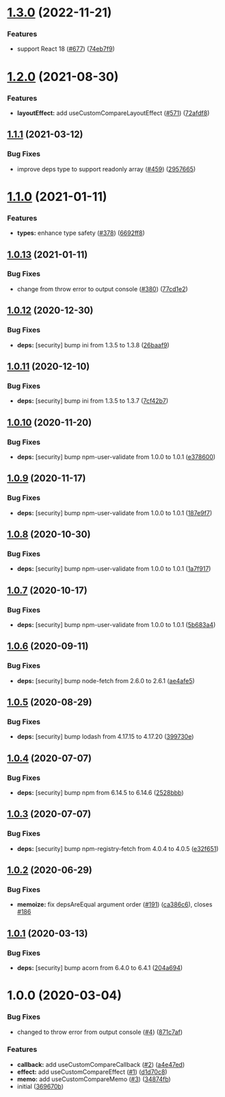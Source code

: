 # [1.3.0](https://github.com/kotarella1110/use-custom-compare/compare/v1.2.0...v1.3.0) (2022-11-21)


### Features

* support React 18 ([#677](https://github.com/kotarella1110/use-custom-compare/issues/677)) ([74eb7f9](https://github.com/kotarella1110/use-custom-compare/commit/74eb7f9ce0518cf1c18d09f218dc34e34973fdac))

# [1.2.0](https://github.com/kotarella1110/use-custom-compare/compare/v1.1.1...v1.2.0) (2021-08-30)


### Features

* **layoutEffect:** add useCustomCompareLayoutEffect ([#571](https://github.com/kotarella1110/use-custom-compare/issues/571)) ([72afdf8](https://github.com/kotarella1110/use-custom-compare/commit/72afdf8cce9ea1216e08e3e182ee6006e8b8b659))

## [1.1.1](https://github.com/kotarella1110/use-custom-compare/compare/v1.1.0...v1.1.1) (2021-03-12)


### Bug Fixes

* improve deps type to support readonly array ([#459](https://github.com/kotarella1110/use-custom-compare/issues/459)) ([2957665](https://github.com/kotarella1110/use-custom-compare/commit/29576659b9b9b8a65ac27048042af1e7f1d539c4))

# [1.1.0](https://github.com/kotarella1110/use-custom-compare/compare/v1.0.13...v1.1.0) (2021-01-11)


### Features

* **types:** enhance type safety ([#378](https://github.com/kotarella1110/use-custom-compare/issues/378)) ([6692ff8](https://github.com/kotarella1110/use-custom-compare/commit/6692ff8e24f607c02ac02862b0dda15520e4d89a))

## [1.0.13](https://github.com/kotarella1110/use-custom-compare/compare/v1.0.12...v1.0.13) (2021-01-11)


### Bug Fixes

* change from throw error to output console ([#380](https://github.com/kotarella1110/use-custom-compare/issues/380)) ([77cd1e2](https://github.com/kotarella1110/use-custom-compare/commit/77cd1e29fb5bb6f8221e802d22f4b799e13c710e))

## [1.0.12](https://github.com/kotarella1110/use-custom-compare/compare/v1.0.11...v1.0.12) (2020-12-30)


### Bug Fixes

* **deps:** [security] bump ini from 1.3.5 to 1.3.8 ([26baaf9](https://github.com/kotarella1110/use-custom-compare/commit/26baaf9e65cb853dd9924a7880729f8ace87fbc4))

## [1.0.11](https://github.com/kotarella1110/use-custom-compare/compare/v1.0.10...v1.0.11) (2020-12-10)


### Bug Fixes

* **deps:** [security] bump ini from 1.3.5 to 1.3.7 ([7cf42b7](https://github.com/kotarella1110/use-custom-compare/commit/7cf42b732241f817a51a48a8185085c0c25a6b6d))

## [1.0.10](https://github.com/kotarella1110/use-custom-compare/compare/v1.0.9...v1.0.10) (2020-11-20)


### Bug Fixes

* **deps:** [security] bump npm-user-validate from 1.0.0 to 1.0.1 ([e378600](https://github.com/kotarella1110/use-custom-compare/commit/e378600432c3f9acbc5b1c576be4c9394d715ecb))

## [1.0.9](https://github.com/kotarella1110/use-custom-compare/compare/v1.0.8...v1.0.9) (2020-11-17)


### Bug Fixes

* **deps:** [security] bump npm-user-validate from 1.0.0 to 1.0.1 ([187e9f7](https://github.com/kotarella1110/use-custom-compare/commit/187e9f74f59896c72f17b75192923980abda55bb))

## [1.0.8](https://github.com/kotarella1110/use-custom-compare/compare/v1.0.7...v1.0.8) (2020-10-30)


### Bug Fixes

* **deps:** [security] bump npm-user-validate from 1.0.0 to 1.0.1 ([1a7f917](https://github.com/kotarella1110/use-custom-compare/commit/1a7f91738c8d9800841585f00c0d504b819c3c64))

## [1.0.7](https://github.com/kotarella1110/use-custom-compare/compare/v1.0.6...v1.0.7) (2020-10-17)


### Bug Fixes

* **deps:** [security] bump npm-user-validate from 1.0.0 to 1.0.1 ([5b683a4](https://github.com/kotarella1110/use-custom-compare/commit/5b683a407d3c1967ab42bab88e18d6ab61e5ef28))

## [1.0.6](https://github.com/kotarella1110/use-custom-compare/compare/v1.0.5...v1.0.6) (2020-09-11)


### Bug Fixes

* **deps:** [security] bump node-fetch from 2.6.0 to 2.6.1 ([ae4afe5](https://github.com/kotarella1110/use-custom-compare/commit/ae4afe52d2a6794f7445ff4c26dd10a1f1977755))

## [1.0.5](https://github.com/kotarella1110/use-custom-compare/compare/v1.0.4...v1.0.5) (2020-08-29)


### Bug Fixes

* **deps:** [security] bump lodash from 4.17.15 to 4.17.20 ([399730e](https://github.com/kotarella1110/use-custom-compare/commit/399730ed6390f11b0dbf66f0e0c2df7616edf3b8))

## [1.0.4](https://github.com/kotarella1110/use-custom-compare/compare/v1.0.3...v1.0.4) (2020-07-07)


### Bug Fixes

* **deps:** [security] bump npm from 6.14.5 to 6.14.6 ([2528bbb](https://github.com/kotarella1110/use-custom-compare/commit/2528bbb1e81bd0e1ed225860f720524d3da77460))

## [1.0.3](https://github.com/kotarella1110/use-custom-compare/compare/v1.0.2...v1.0.3) (2020-07-07)


### Bug Fixes

* **deps:** [security] bump npm-registry-fetch from 4.0.4 to 4.0.5 ([e32f651](https://github.com/kotarella1110/use-custom-compare/commit/e32f6516edeea9cc9b397ad75f25933330a812b9))

## [1.0.2](https://github.com/kotarella1110/use-custom-compare/compare/v1.0.1...v1.0.2) (2020-06-29)


### Bug Fixes

* **memoize:** fix depsAreEqual argument order ([#191](https://github.com/kotarella1110/use-custom-compare/issues/191)) ([ca386c6](https://github.com/kotarella1110/use-custom-compare/commit/ca386c6213e791d33460e45a9b90e581cc2e866d)), closes [#186](https://github.com/kotarella1110/use-custom-compare/issues/186)

## [1.0.1](https://github.com/kotarella1110/use-custom-compare/compare/v1.0.0...v1.0.1) (2020-03-13)

### Bug Fixes

- **deps:** [security] bump acorn from 6.4.0 to 6.4.1 ([204a694](https://github.com/kotarella1110/use-custom-compare/commit/204a69469859d16e7c207597041bc06cae89fb21))

# 1.0.0 (2020-03-04)

### Bug Fixes

- changed to throw error from output console ([#4](https://github.com/kotarella1110/use-custom-compare/issues/4)) ([871c7af](https://github.com/kotarella1110/use-custom-compare/commit/871c7af0fff578cb5f15af1cf974e821d06d5fa3))

### Features

- **callback:** add useCustomCompareCallback ([#2](https://github.com/kotarella1110/use-custom-compare/issues/2)) ([a4e47ed](https://github.com/kotarella1110/use-custom-compare/commit/a4e47edc5f5b5bf9c7c3ba1be681c84c88b4189d))
- **effect:** add useCustomCompareEffect ([#1](https://github.com/kotarella1110/use-custom-compare/issues/1)) ([d1d70c8](https://github.com/kotarella1110/use-custom-compare/commit/d1d70c8eaf0394509e577174bd2bef15bf6721d5))
- **memo:** add useCustomCompareMemo ([#3](https://github.com/kotarella1110/use-custom-compare/issues/3)) ([34874fb](https://github.com/kotarella1110/use-custom-compare/commit/34874fb1b59584526891c7ec440b016ff2dcc671))
- initial ([369670b](https://github.com/kotarella1110/use-custom-compare/commit/369670bd57db1abdf663b3ae7ef942f5b914ee92))
